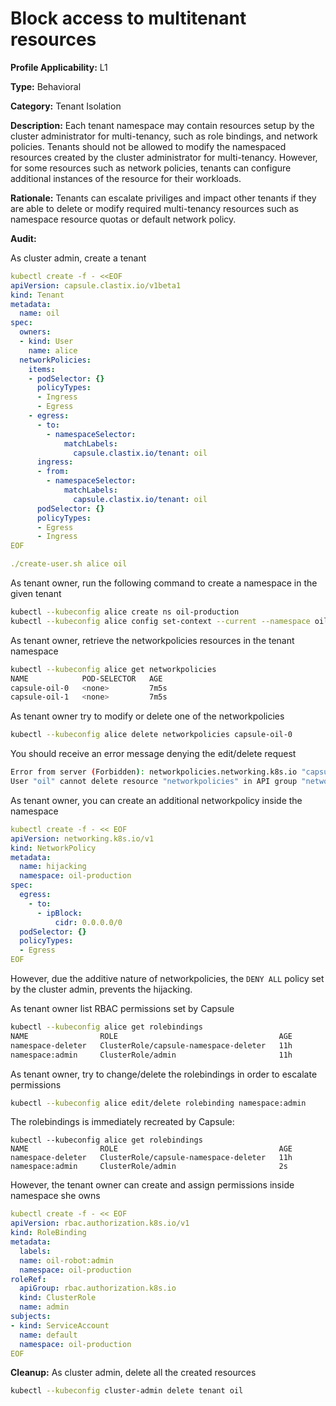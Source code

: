# Block access to multitenant resources

**Profile Applicability:** L1

**Type:** Behavioral

**Category:** Tenant Isolation

**Description:** Each tenant namespace may contain resources setup by the cluster administrator for multi-tenancy, such as role bindings, and network policies. Tenants should not be allowed to modify the namespaced resources created by the cluster administrator for multi-tenancy. However, for some resources such as network policies, tenants can configure additional instances of the resource for their workloads.

**Rationale:** Tenants can escalate priviliges and impact other tenants if they are able to delete or modify required multi-tenancy resources such as namespace resource quotas or default network policy.

**Audit:**

As cluster admin, create a tenant

```yaml
kubectl create -f - <<EOF
apiVersion: capsule.clastix.io/v1beta1
kind: Tenant
metadata:
  name: oil
spec:
  owners:
  - kind: User
    name: alice
  networkPolicies:
    items:
    - podSelector: {}
      policyTypes:
      - Ingress
      - Egress
    - egress:
      - to:
        - namespaceSelector:
            matchLabels:
              capsule.clastix.io/tenant: oil
      ingress:
      - from:
        - namespaceSelector:
            matchLabels:
              capsule.clastix.io/tenant: oil
      podSelector: {}
      policyTypes:
      - Egress
      - Ingress
EOF

./create-user.sh alice oil

```

As tenant owner, run the following command to create a namespace in the given tenant

```bash 
kubectl --kubeconfig alice create ns oil-production
kubectl --kubeconfig alice config set-context --current --namespace oil-production
```

As tenant owner, retrieve the networkpolicies resources in the tenant namespace

```bash 
kubectl --kubeconfig alice get networkpolicies 
NAME            POD-SELECTOR   AGE
capsule-oil-0   <none>         7m5s
capsule-oil-1   <none>         7m5s
```

As tenant owner try to modify or delete one of the networkpolicies

```bash 
kubectl --kubeconfig alice delete networkpolicies capsule-oil-0
```

You should receive an error message denying the edit/delete request

```bash 
Error from server (Forbidden): networkpolicies.networking.k8s.io "capsule-oil-0" is forbidden:
User "oil" cannot delete resource "networkpolicies" in API group "networking.k8s.io" in the namespace "oil-production"
```

As tenant owner, you can create an additional networkpolicy inside the namespace

```yaml
kubectl create -f - << EOF
apiVersion: networking.k8s.io/v1
kind: NetworkPolicy
metadata:
  name: hijacking
  namespace: oil-production
spec:
  egress: 
    - to:
      - ipBlock:
          cidr: 0.0.0.0/0
  podSelector: {}
  policyTypes:
  - Egress
EOF
```

However, due the additive nature of networkpolicies, the `DENY ALL` policy set by the cluster admin, prevents the hijacking.

As tenant owner list RBAC permissions set by Capsule

```bash 
kubectl --kubeconfig alice get rolebindings
NAME                ROLE                                    AGE
namespace-deleter   ClusterRole/capsule-namespace-deleter   11h
namespace:admin     ClusterRole/admin                       11h
```

As tenant owner, try to change/delete  the rolebindings in order to escalate permissions

```bash 
kubectl --kubeconfig alice edit/delete rolebinding namespace:admin
```

The rolebindings is immediately recreated by Capsule:

```
kubectl --kubeconfig alice get rolebindings
NAME                ROLE                                    AGE
namespace-deleter   ClusterRole/capsule-namespace-deleter   11h
namespace:admin     ClusterRole/admin                       2s
```

However, the tenant owner can create and assign permissions inside namespace she owns

```yaml
kubectl create -f - << EOF
apiVersion: rbac.authorization.k8s.io/v1
kind: RoleBinding
metadata:
  labels:
  name: oil-robot:admin
  namespace: oil-production
roleRef:
  apiGroup: rbac.authorization.k8s.io
  kind: ClusterRole
  name: admin
subjects:
- kind: ServiceAccount
  name: default
  namespace: oil-production
EOF
```


**Cleanup:**
As cluster admin, delete all the created resources

```bash 
kubectl --kubeconfig cluster-admin delete tenant oil
```